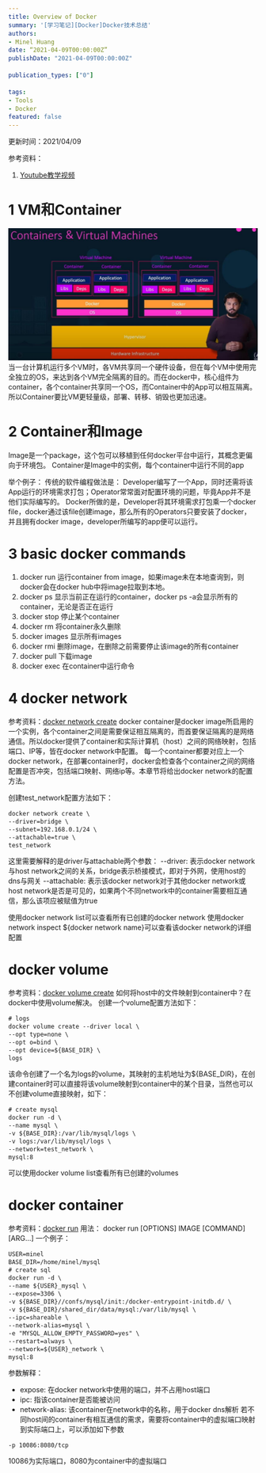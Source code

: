 ```yaml
---
title: Overview of Docker
summary: '[学习笔记][Docker]Docker技术总结'
authors:
- Minel Huang
date: “2021-04-09T00:00:00Z”
publishDate: "2021-04-09T00:00:00Z"

publication_types: ["0"]

tags: 
- Tools
- Docker
featured: false
---
```


更新时间：2021/04/09

参考资料：
1. [Youtube教学视频](https://www.youtube.com/watch?v=fqMOX6JJhGo)

# 1 VM和Container
![](1.1.jpg)
当一台计算机运行多个VM时，各VM共享同一个硬件设备，但在每个VM中使用完全独立的OS，来达到各个VM完全隔离的目的。而在docker中，核心组件为container，各个container共享同一个OS，而Container中的App可以相互隔离。所以Container要比VM更轻量级，部署、转移、销毁也更加迅速。

# 2 Container和Image
Image是一个package，这个包可以移植到任何docker平台中运行，其概念更偏向于环境包。
Container是Image中的实例，每个container中运行不同的app

举个例子：
传统的软件编程做法是：
Developer编写了一个App，同时还需将该App运行的环境需求打包；Operator常常面对配置环境的问题，毕竟App并不是他们实际编写的。
Docker所做的是，Developer将其环境需求打包乘一个docker file，docker通过该file创建image，那么所有的Operators只要安装了docker，并且拥有docker image，developer所编写的app便可以运行。

# 3 basic docker commands
1. docker run
运行container from image，如果image未在本地查询到，则docker会在docker hub中将image拉取到本地。
2. docker ps
显示当前正在运行的container，docker ps -a会显示所有的container，无论是否正在运行
3. docker stop
停止某个container
4. docker rm
将container永久删除
5. docker images
显示所有images
6. docker rmi
删除image，在删除之前需要停止该image的所有container
7. docker pull
下载image
8. docker exec
在container中运行命令

# 4 docker network
参考资料：[docker network create](https://docs.docker.com/engine/reference/commandline/network_create/)
docker container是docker image所启用的一个实例，各个container之间是需要保证相互隔离的，而首要保证隔离的是网络通信。所以docker提供了container和实际计算机（host）之间的网络映射，包括端口、IP等，皆在docker network中配置。
每一个container都要对应上一个docker network，在部署container时，docker会检查各个container之间的网络配置是否冲突，包括端口映射、网络ip等。本章节将给出docker network的配置方法。

创建test_network配置方法如下：
```shell
docker network create \
--driver=bridge \
--subnet=192.168.0.1/24 \
--attachable=true \
test_network
```
这里需要解释的是driver与attachable两个参数：
--driver: 表示docker network与host network之间的关系，bridge表示桥接模式，即对于外网，使用host的dns与网关
--attachable: 表示该docker network对于其他docker network或host network是否是可见的，如果两个不同network中的container需要相互通信，那么该项应被赋值为true

使用docker network list可以查看所有已创建的docker network
使用docker network inspect ${docker network name}可以查看该docker network的详细配置

# docker volume
参考资料：[docker volume create](https://docs.docker.com/engine/reference/commandline/volume_create/)
如何将host中的文件映射到container中？在docker中使用volume解决。
创建一个volume配置方法如下：
```shell
# logs
docker volume create --driver local \
--opt type=none \
--opt o=bind \
--opt device=${BASE_DIR} \
logs
```
该命令创建了一个名为logs的volume，其映射的主机地址为${BASE_DIR}，在创建container时可以直接将该volume映射到container中的某个目录，当然也可以不创建volume直接映射，如下：
```shell
# create mysql
docker run -d \
--name mysql \
-v ${BASE_DIR}:/var/lib/mysql/logs \
-v logs:/var/lib/mysql/logs \
--network=test_network \
mysql:8
```
可以使用docker volume list查看所有已创建的volumes

# docker container
参考资料：[docker run](https://docs.docker.com/engine/reference/commandline/run/)
用法：
 docker run [OPTIONS] IMAGE [COMMAND] [ARG...]
一个例子：
```shell
USER=minel
BASE_DIR=/home/minel/mysql
# create sql
docker run -d \
--name ${USER}_mysql \
--expose=3306 \
-v ${BASE_DIR}//confs/mysql/init:/docker-entrypoint-initdb.d/ \
-v ${BASE_DIR}/shared_dir/data/mysql:/var/lib/mysql \
--ipc=shareable \
--network-alias=mysql \
-e "MYSQL_ALLOW_EMPTY_PASSWORD=yes" \
--restart=always \
--network=${USER}_network \
mysql:8
```
参数解释：
- expose: 在docker network中使用的端口，并不占用host端口
- ipc: 指该container是否能被访问
- network-alias: 该container在network中的名称，用于docker dns解析
若不同host间的container有相互通信的需求，需要将container中的虚拟端口映射到实际端口上，可以添加如下参数
```shell
-p 10086:8080/tcp
```
10086为实际端口，8080为container中的虚拟端口